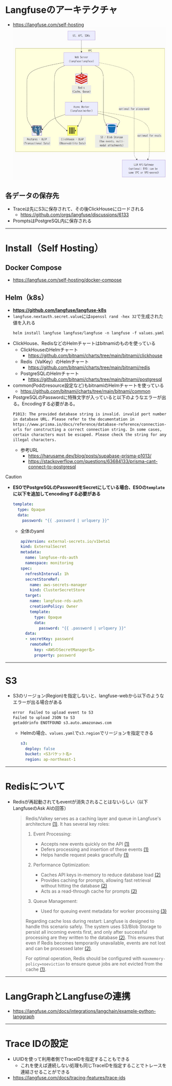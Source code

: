 # Langfuseのアーキテクチャ
- https://langfuse.com/self-hosting  
![](./image/langfuse_arch_1.jpg)

## 各データの保存先
- Traceは先にS3に保存されて、その後ClickHouseにロードされる
  - https://github.com/orgs/langfuse/discussions/6133
- PromptsはPostgreSQL内に保存される

---

# Install（Self Hosting）
## Docker Compose
- https://langfuse.com/self-hosting/docker-compose

## Helm（k8s）
- **https://github.com/langfuse/langfuse-k8s**
- `langfuse.nextauth.secret.value`には`openssl rand -hex 32`で生成された値を入れる  
  ```shell
  helm install langfuse langfuse/langfuse -n langfuse -f values.yaml
  ```
- ClickHouse、RedisなどのHelmチャートはbitnamiのものを使っている
  - ClickHouseのHelmチャート
    - https://github.com/bitnami/charts/tree/main/bitnami/clickhouse
  - Redis（ValKey）のHelmチャート
    - https://github.com/bitnami/charts/tree/main/bitnami/redis
  - PostgreSQLのHelmチャート
    - https://github.com/bitnami/charts/tree/main/bitnami/postgresql
- common(Podのresource設定など)もbitnamiのHelmチャートを使っている
  - https://github.com/bitnami/charts/tree/main/bitnami/common
- PostgreSQLのPasswordに特殊文字が入っていると以下のようなエラーが出る。Encodingする必要がある。  
  ```shell
  P1013: The provided database string is invalid. invalid port number in database URL. Please refer to the documentation in https://www.prisma.io/docs/reference/database-reference/connection-urls for constructing a correct connection string. In some cases, certain characters must be escaped. Please check the string for any illegal characters.
  ```  
  - 参考URL
    - https://harusame.dev/blog/posts/supabase-prisma-p1013/
    - https://stackoverflow.com/questions/63684133/prisma-cant-connect-to-postgresql

> [!CAUTION]  
> - **ESOでPostgreSQLのPasswordをSecretにしている場合、ESOの`template`に以下を追加してencodingする必要がある**  
>    ```yaml
>    template:
>      type: Opaque
>      data:
>        password: "{{ .password | urlquery }}"
>    ```  
>    - 全体のyaml  
>      ```yaml
>      apiVersion: external-secrets.io/v1beta1
>      kind: ExternalSecret
>      metadata:
>        name: langfuse-rds-auth
>        namespace: monitoring
>      spec:
>        refreshInterval: 1h
>        secretStoreRef:
>          name: aws-secrets-manager
>          kind: ClusterSecretStore
>        target:
>          name: langfuse-rds-auth
>          creationPolicy: Owner
>          template:
>            type: Opaque
>            data:
>              password: "{{ .password | urlquery }}"
>        data:
>        - secretKey: password
>          remoteRef:
>            key: <AWSのSecretManager名>
>            property: password
>      ``` 

---

# S3
- S3のリージョン(Region)を指定しないと、langfuse-webから以下のようなエラーが出る場合がある  
  ```shell
  error  Failed to upload event to S3
  Failed to upload JSON to S3
  getaddrinfo ENOTFOUND s3.auto.amazonaws.com
  ```
  - Helmの場合、`values.yaml`で`s3.region`でリージョンを指定できる  
    ```yaml
    s3:
      deploy: false
      bucket: <S3バケット名>
      region: ap-northeast-1
    ```

---

# Redisについて
- Redisが再起動されてもeventが消失されることはないらしい（以下LangfuseのAsk AIの回答）
  > Redis/Valkey serves as a caching layer and queue in Langfuse's architecture [(1)](https://langfuse.com/self-hosting/infrastructure/cache). It has several key roles:
  >
  > 1. Event Processing:
  >     - Accepts new events quickly on the API [(1)](https://langfuse.com/self-hosting/infrastructure/cache)
  >     - Defers processing and insertion of these events [(1)](https://langfuse.com/self-hosting/infrastructure/cache)
  >     - Helps handle request peaks gracefully [(1)](https://langfuse.com/self-hosting/infrastructure/cache)
  >
  > 2. Performance Optimization:
  >     - Caches API keys in-memory to reduce database load [(2)](https://langfuse.com/self-hosting)
  >     - Provides caching for prompts, allowing fast retrieval without hitting the database [(2)](https://langfuse.com/self-hosting)
  >     - Acts as a read-through cache for prompts [(2)](https://langfuse.com/self-hosting)
  >
  > 3. Queue Management:
  >     - Used for queuing event metadata for worker processing [(3)](https://github.com/orgs/langfuse/discussions/5924)
  >
  > Regarding cache loss during restart:
Langfuse is designed to handle this scenario safely. The system uses S3/Blob Storage to persist all incoming events first, and only after successful processing are they written to the database [(2)](https://langfuse.com/self-hosting). This ensures that even if Redis becomes temporarily unavailable, events are not lost and can be processed later [(2)](https://langfuse.com/self-hosting).
  >
  > For optimal operation, Redis should be configured with `maxmemory-policy=noeviction` to ensure queue jobs are not evicted from the cache [(1)](https://langfuse.com/self-hosting/infrastructure/cache). 

---

# LangGraphとLangfuseの連携
- https://langfuse.com/docs/integrations/langchain/example-python-langgraph

---

# Trace IDの設定
- UUIDを使って利用者側でTraceIDを指定することもできる
  - これを使えば連続しない処理も同じTraceIDを指定することでトレースを連結させることができる
- https://langfuse.com/docs/tracing-features/trace-ids
